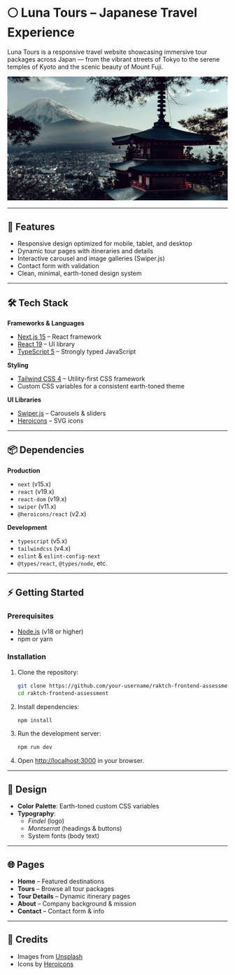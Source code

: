 # 🌕 Luna Tours – Japanese Travel Experience

Luna Tours is a responsive travel website showcasing immersive tour packages across Japan — from the vibrant streets of Tokyo to the serene temples of Kyoto and the scenic beauty of Mount Fuji.

![Luna Tours Banner](/public/japan-landscape.jpg)

---

## 🚀 Features

- Responsive design optimized for mobile, tablet, and desktop
- Dynamic tour pages with itineraries and details
- Interactive carousel and image galleries (Swiper.js)
- Contact form with validation
- Clean, minimal, earth-toned design system

---

## 🛠️ Tech Stack

**Frameworks & Languages**

- [Next.js 15](https://nextjs.org/) – React framework
- [React 19](https://react.dev/) – UI library
- [TypeScript 5](https://www.typescriptlang.org/) – Strongly typed JavaScript

**Styling**

- [Tailwind CSS 4](https://tailwindcss.com/) – Utility-first CSS framework
- Custom CSS variables for a consistent earth-toned theme

**UI Libraries**

- [Swiper.js](https://swiperjs.com/) – Carousels & sliders
- [Heroicons](https://heroicons.com/) – SVG icons

---

## 📦 Dependencies

**Production**

- `next` (v15.x)
- `react` (v19.x)
- `react-dom` (v19.x)
- `swiper` (v11.x)
- `@heroicons/react` (v2.x)

**Development**

- `typescript` (v5.x)
- `tailwindcss` (v4.x)
- `eslint` & `eslint-config-next`
- `@types/react`, `@types/node`, etc.

---

## ⚡ Getting Started

### Prerequisites

- [Node.js](https://nodejs.org/) (v18 or higher)
- npm or yarn

### Installation

1. Clone the repository:

   ```bash
   git clone https://github.com/your-username/raktch-frontend-assessment.git
   cd raktch-frontend-assessment
   ```

2. Install dependencies:

   ```bash
   npm install
   ```

3. Run the development server:

   ```bash
   npm run dev
   ```

4. Open [http://localhost:3000](http://localhost:3000) in your browser.

---

## 🎨 Design

- **Color Palette**: Earth-toned custom CSS variables
- **Typography**:
  - _Findel_ (logo)
  - _Montserrat_ (headings & buttons)
  - System fonts (body text)

---

## 🌐 Pages

- **Home** – Featured destinations
- **Tours** – Browse all tour packages
- **Tour Details** – Dynamic itinerary pages
- **About** – Company background & mission
- **Contact** – Contact form & info

---

## 🙏 Credits

- Images from [Unsplash](https://unsplash.com/)
- Icons by [Heroicons](https://heroicons.com/)
